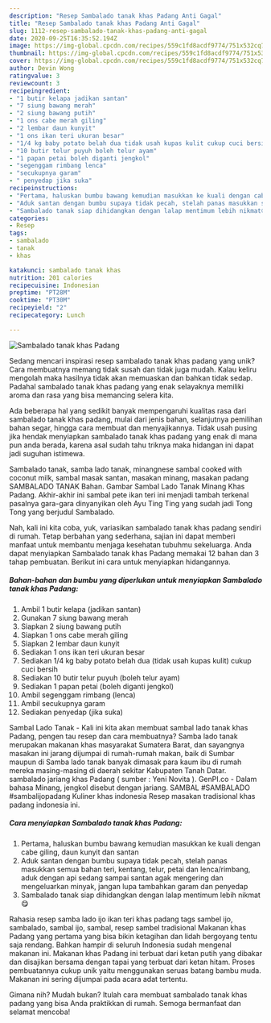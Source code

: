```yaml
---
description: "Resep Sambalado tanak khas Padang Anti Gagal"
title: "Resep Sambalado tanak khas Padang Anti Gagal"
slug: 1112-resep-sambalado-tanak-khas-padang-anti-gagal
date: 2020-09-25T16:35:52.194Z
image: https://img-global.cpcdn.com/recipes/559c1fd8acdf9774/751x532cq70/sambalado-tanak-khas-padang-foto-resep-utama.jpg
thumbnail: https://img-global.cpcdn.com/recipes/559c1fd8acdf9774/751x532cq70/sambalado-tanak-khas-padang-foto-resep-utama.jpg
cover: https://img-global.cpcdn.com/recipes/559c1fd8acdf9774/751x532cq70/sambalado-tanak-khas-padang-foto-resep-utama.jpg
author: Devin Wong
ratingvalue: 3
reviewcount: 3
recipeingredient:
- "1 butir kelapa jadikan santan"
- "7 siung bawang merah"
- "2 siung bawang putih"
- "1 ons cabe merah giling"
- "2 lembar daun kunyit"
- "1 ons ikan teri ukuran besar"
- "1/4 kg baby potato belah dua tidak usah kupas kulit cukup cuci bersih"
- "10 butir telur puyuh boleh telur ayam"
- "1 papan petai boleh diganti jengkol"
- "segenggam rimbang lenca"
- "secukupnya garam"
- " penyedap jika suka"
recipeinstructions:
- "Pertama, haluskan bumbu bawang kemudian masukkan ke kuali dengan cabe giling, daun kunyit dan santan"
- "Aduk santan dengan bumbu supaya tidak pecah, stelah panas masukkan semua bahan teri, kentang, telur, petai dan lenca/rimbang, aduk dengan api sedang sampai santan agak mengering dan mengeluarkan minyak, jangan lupa tambahkan garam dan penyedap"
- "Sambalado tanak siap dihidangkan dengan lalap mentimum lebih nikmat😋"
categories:
- Resep
tags:
- sambalado
- tanak
- khas

katakunci: sambalado tanak khas 
nutrition: 201 calories
recipecuisine: Indonesian
preptime: "PT28M"
cooktime: "PT30M"
recipeyield: "2"
recipecategory: Lunch

---
```



![Sambalado tanak khas Padang](https://img-global.cpcdn.com/recipes/559c1fd8acdf9774/751x532cq70/sambalado-tanak-khas-padang-foto-resep-utama.jpg)

Sedang mencari inspirasi resep sambalado tanak khas padang yang unik? Cara membuatnya memang tidak susah dan tidak juga mudah. Kalau keliru mengolah maka hasilnya tidak akan memuaskan dan bahkan tidak sedap. Padahal sambalado tanak khas padang yang enak selayaknya memiliki aroma dan rasa yang bisa memancing selera kita.

Ada beberapa hal yang sedikit banyak mempengaruhi kualitas rasa dari sambalado tanak khas padang, mulai dari jenis bahan, selanjutnya pemilihan bahan segar, hingga cara membuat dan menyajikannya. Tidak usah pusing jika hendak menyiapkan sambalado tanak khas padang yang enak di mana pun anda berada, karena asal sudah tahu triknya maka hidangan ini dapat jadi suguhan istimewa.

Sambalado tanak, samba lado tanak, minangnese sambal cooked with coconut milk, sambal masak santan, masakan minang, masakan padang SAMBALADO TANAK Bahan. Gambar Sambal Lado Tanak Minang Khas Padang. Akhir-akhir ini sambal pete ikan teri ini menjadi tambah terkenal pasalnya gara-gara dinyanyikan oleh Ayu Ting Ting yang sudah jadi Tong Tong yang berjudul Sambalado.


Nah, kali ini kita coba, yuk, variasikan sambalado tanak khas padang sendiri di rumah. Tetap berbahan yang sederhana, sajian ini dapat memberi manfaat untuk membantu menjaga kesehatan tubuhmu sekeluarga. Anda dapat menyiapkan Sambalado tanak khas Padang memakai 12 bahan dan 3 tahap pembuatan. Berikut ini cara untuk menyiapkan hidangannya.

<!--inarticleads1-->

##### Bahan-bahan dan bumbu yang diperlukan untuk menyiapkan Sambalado tanak khas Padang:

1. Ambil 1 butir kelapa (jadikan santan)
1. Gunakan 7 siung bawang merah
1. Siapkan 2 siung bawang putih
1. Siapkan 1 ons cabe merah giling
1. Siapkan 2 lembar daun kunyit
1. Sediakan 1 ons ikan teri ukuran besar
1. Sediakan 1/4 kg baby potato belah dua (tidak usah kupas kulit) cukup cuci bersih
1. Sediakan 10 butir telur puyuh (boleh telur ayam)
1. Sediakan 1 papan petai (boleh diganti jengkol)
1. Ambil segenggam rimbang (lenca)
1. Ambil secukupnya garam
1. Sediakan  penyedap (jika suka)


Sambal Lado Tanak - Kali ini kita akan membuat sambal lado tanak khas Padang, pengen tau resep dan cara membuatnya? Samba lado tanak merupakan makanan khas masyarakat Sumatera Barat, dan sayangnya masakan ini jarang dijumpai di rumah-rumah makan, baik di Sumbar maupun di Samba lado tanak banyak dimasak para kaum ibu di rumah mereka masing-masing di daerah sekitar Kabupaten Tanah Datar. sambalado jariang khas Padang ( sumber : Yeni Novita ). GenPI.co - Dalam bahasa Minang, jengkol disebut dengan jariang. SAMBAL #SAMBALADO #sambalijopadang Kuliner khas indonesia Resep masakan tradisional khas padang indonesia ini. 

<!--inarticleads2-->

##### Cara menyiapkan Sambalado tanak khas Padang:

1. Pertama, haluskan bumbu bawang kemudian masukkan ke kuali dengan cabe giling, daun kunyit dan santan
1. Aduk santan dengan bumbu supaya tidak pecah, stelah panas masukkan semua bahan teri, kentang, telur, petai dan lenca/rimbang, aduk dengan api sedang sampai santan agak mengering dan mengeluarkan minyak, jangan lupa tambahkan garam dan penyedap
1. Sambalado tanak siap dihidangkan dengan lalap mentimum lebih nikmat😋


Rahasia resep samba lado ijo ikan teri khas padang tags sambel ijo, sambalado, sambal ijo, sambal, resep sambel tradisional Makanan khas Padang yang pertama yang bisa bikin ketagihan dan lidah bergoyang tentu saja rendang. Bahkan hampir di seluruh Indonesia sudah mengenal makanan ini. Makanan khas Padang ini terbuat dari ketan putih yang dibakar dan disajikan bersama dengan tapai yang terbuat dari ketan hitam. Proses pembuatannya cukup unik yaitu menggunakan seruas batang bambu muda. Makanan ini sering dijumpai pada acara adat tertentu. 

Gimana nih? Mudah bukan? Itulah cara membuat sambalado tanak khas padang yang bisa Anda praktikkan di rumah. Semoga bermanfaat dan selamat mencoba!

